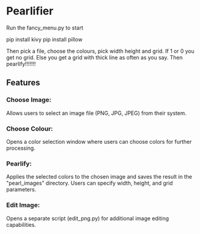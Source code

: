 # Pearlifier
Run the fancy_menu.py to start

pip install kivy
pip install pillow

Then pick a file, choose the colours, pick width height and grid. If 1 or 0 you get no grid. Else you get a grid with thick line as often as you say. Then pearlify!!!!!!!

## Features
### Choose Image:
Allows users to select an image file (PNG, JPG, JPEG) from their system.

### Choose Colour:
Opens a color selection window where users can choose colors for further processing.

### Pearlify:
Applies the selected colors to the chosen image and saves the result in the "pearl_images" directory. Users can specify width, height, and grid parameters.

### Edit Image:
Opens a separate script (edit_png.py) for additional image editing capabilities.
